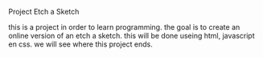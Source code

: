 Project Etch a Sketch

this is a project in order to learn programming. the goal is to create an online version of an etch a sketch.
this will be done useing html, javascript en css. we will see where this project ends. 
